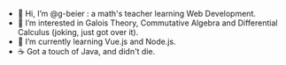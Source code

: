- 👋 Hi, I’m @g-beier : a math's teacher learning Web Development.
- 👀 I’m interested in Galois Theory, Commutative Algebra and Differential Calculus (joking, just got over it).
- 🌱 I’m currently learning Vue.js and Node.js.
- ☕ Got a touch of Java, and didn't die.
<!---
g-beier/g-beier is a ✨ special ✨ repository because its `README.md` (this file) appears on your GitHub profile.
You can click the Preview link to take a look at your changes.
--->
